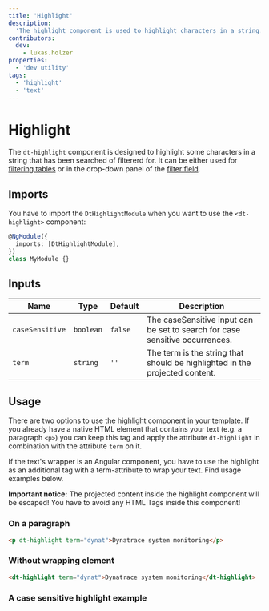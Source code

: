 ```yaml
---
title: 'Highlight'
description:
  'The highlight component is used to highlight characters in a string.'
contributors:
  dev:
    - lukas.holzer
properties:
  - 'dev utility'
tags:
  - 'highlight'
  - 'text'
---
```


# Highlight

The `dt-highlight` component is designed to highlight some characters in a
string that has been searched of filtererd for. It can be either used for
[filtering tables](/components/table#filtering) or in the drop-down panel of the
[filter field](/components/filter/).

<docs-source-example example="HighlightDefaultExample"></docs-source-example>

## Imports

You have to import the `DtHighlightModule` when you want to use the
`<dt-highlight>` component:

```typescript
@NgModule({
  imports: [DtHighlightModule],
})
class MyModule {}
```

## Inputs

| Name            | Type      | Default | Description                                                                  |
| --------------- | --------- | ------- | ---------------------------------------------------------------------------- |
| `caseSensitive` | `boolean` | `false` | The caseSensitive input can be set to search for case sensitive occurrences. |
| `term`          | `string`  | `''`    | The term is the string that should be highlighted in the projected content.  |

## Usage

There are two options to use the highlight component in your template. If you
already have a native HTML element that contains your text (e.g. a paragraph
`<p>`) you can keep this tag and apply the attribute `dt-highlight` in
combination with the attribute `term` on it.

If the text's wrapper is an Angular component, you have to use the highlight as
an additional tag with a term-attribute to wrap your text. Find usage examples
below.

**Important notice:** The projected content inside the highlight component will
be escaped! You have to avoid any HTML Tags inside this component!

### On a paragraph

```html
<p dt-highlight term="dynat">Dynatrace system monitoring</p>
```

### Without wrapping element

```html
<dt-highlight term="dynat">Dynatrace system monitoring</dt-highlight>
```

### A case sensitive highlight example

<docs-source-example example="HighlightCaseSensitiveExample"></docs-source-example>
